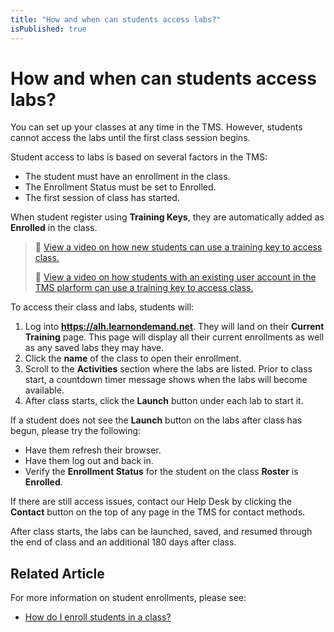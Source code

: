 ```yaml
---
title: "How and when can students access labs?"
isPublished: true
---
```


# How and when can students access labs?

You can set up your classes at any time in the TMS. However, students cannot access the labs until the first class session begins.

Student access to labs is based on several factors in the TMS:
- The student must have an enrollment in the class.
- The Enrollment Status must be set to Enrolled.
- The first session of class has started.

When student register using **Training Keys**, they are automatically added as **Enrolled** in the class.
>:small_orange_diamond: [View a video on how new students can use a training key to access class.](https://youtu.be/GkGGPOM5xuE?list=PLoXguRLJE8rmUa3KXKJqebpN9cmTtEAdY) 
>
>:small_orange_diamond: [View a video on how students with an existing user account in the TMS plarform can use a training key to access class.](https://youtu.be/lYnonTQpnOw?list=PLoXguRLJE8rmUa3KXKJqebpN9cmTtEAdY) 

To access their class and labs, students will:
1. Log into **https://alh.learnondemand.net**. They will land on their **Current Training** page. This page will display all their current enrollments as well as any saved labs they may have.
1. Click the **name** of the class to open their enrollment.
1. Scroll to the **Activities** section where the labs are listed. Prior to class start, a countdown timer message shows when the labs will become available.
1. After class starts, click the **Launch** button under each lab to start it. 

If a student does not see the **Launch** button on the labs after class has begun, please try the following:
- Have them refresh their browser.
- Have them log out and back in. 
- Verify the **Enrollment Status** for the student on the class **Roster** is **Enrolled**.

If there are still access issues, contact our Help Desk by clicking the **Contact** button on the top of any page in the TMS for contact methods.

After class starts, the labs can be launched, saved, and resumed through the end of class and an additional 180 days after class.

## Related Article
For more information on student enrollments, please see:
- [How do I enroll students in a class?](../fulfilling-marketplace-order/enroll-students-in-class.md)
